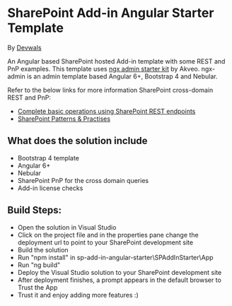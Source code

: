 # SharePoint Add-in Angular Starter Template
By [Devwals](https://devwals.com)

An Angular based SharePoint hosted Add-in template with some REST and PnP examples. 
This template uses [ngx admin starter kit](https://github.com/akveo/ngx-admin/tree/starter-kit) by Akveo.
ngx-admin is an admin template based Angular 6+, Bootstrap 4 and Nebular. 

Refer to the below links for more information SharePoint cross-domain REST and PnP:
- [Complete basic operations using SharePoint REST endpoints
](https://docs.microsoft.com/en-us/sharepoint/dev/sp-add-ins/complete-basic-operations-using-sharepoint-rest-endpoints)
- [SharePoint Patterns & Practises](https://github.com/pnp/pnpjs)

## What does the solution include
- Bootstrap 4 template
- Angular 6+ 
- Nebular
- SharePoint PnP for the cross domain queries
- Add-in license checks

## Build Steps:
- Open the solution in Visual Studio
- Click on the project file and in the properties pane change the deployment url to point to your SharePoint development site
- Build the solution
- Run "npm install" in sp-add-in-angular-starter\SPAddInStarter\App 
- Run "ng build"
- Deploy the Visual Studio solution to your SharePoint development site
- After deployment finishes, a prompt appears in the default browser to Trust the App
- Trust it and enjoy adding more features :)
